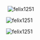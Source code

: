 <p>&nbsp;<img align="center" src="https://github-readme-stats.vercel.app/api?username=felix1251&show_icons=true&locale=en&theme=dark&hide=contribs,issues" alt="felix1251" /></p>
<p><img align="center" src="https://github-readme-streak-stats.herokuapp.com/?user=felix1251&theme=dark" alt="felix1251" /></p>
<p><img align="center" src="https://github-readme-stats.vercel.app/api/top-langs?username=felix1251&show_icons=true&locale=en&layout=compact&theme=dark" alt="felix1251" /></p>

